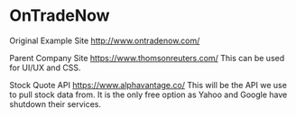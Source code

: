 # OnTradeNow

Original Example Site
http://www.ontradenow.com/

Parent Company Site
https://www.thomsonreuters.com/
This can be used for UI/UX and CSS.

Stock Quote API
https://www.alphavantage.co/
This will be the API we use to pull stock data from. It is the only free option as Yahoo and Google have shutdown their services.

